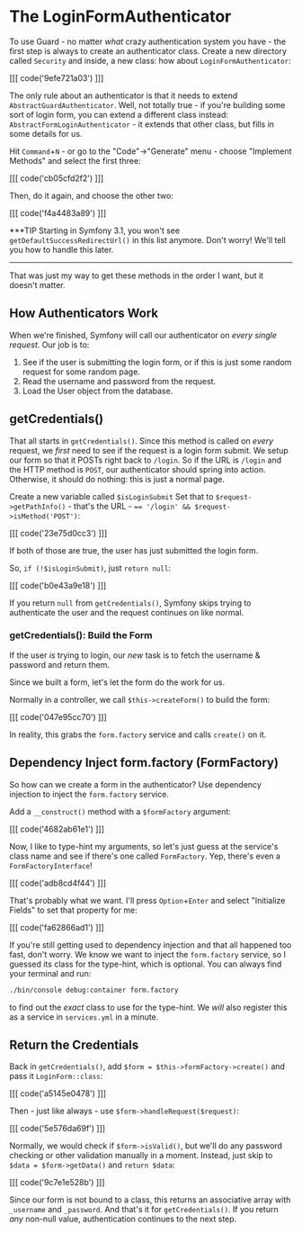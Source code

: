 # The LoginFormAuthenticator

To use Guard - no matter *what* crazy authentication system you have - the first
step is always to create an authenticator class. Create a new directory called `Security`
and inside, a new class: how about `LoginFormAuthenticator`:

[[[ code('9efe721a03') ]]]

The only rule about an authenticator is that it needs to extend `AbstractGuardAuthenticator`.
Well, not totally true - if you're building some sort of login form, you can extend
a different class instead: `AbstractFormLoginAuthenticator` - it extends that other
class, but fills in some details for us.

Hit `Command`+`N` - or go to the "Code"->"Generate" menu - choose "Implement Methods" and
select the first three:

[[[ code('cb05cfd2f2') ]]]

Then, do it again, and choose the other two:

[[[ code('f4a4483a89') ]]]

***TIP
Starting in Symfony 3.1, you won't see `getDefaultSuccessRedirectUrl()` in this list anymore.
Don't worry! We'll tell you how to handle this later.
***

That was just my way to get these methods in the order I want, but it doesn't matter.

## How Authenticators Work

When we're finished, Symfony will call our authenticator on *every single request*. Our
job is to:

1. See if the user is submitting the login form, or if this is just some random
   request for some random page.
2. Read the username and password from the request.
3. Load the User object from the database.

## getCredentials()

That all starts in `getCredentials()`. Since this method is called on *every* request,
we *first* need to see if the request is a login form submit. We setup our form so
that it POSTs right back to `/login`. So if the URL is `/login` and the HTTP method
is `POST`, our authenticator should spring into action. Otherwise, it should do nothing:
this is just a normal page.

Create a new variable called `$isLoginSubmit` Set that to `$request->getPathInfo()` -
that's the URL - `== '/login' && $request->isMethod('POST')`:

[[[ code('23e75d0cc3') ]]]

If both of those are true, the user has just submitted the login form.

So, `if (!$isLoginSubmit)`, just `return null`:

[[[ code('b0e43a9e18') ]]]

If you return `null` from `getCredentials()`, Symfony skips trying to authenticate the user
and the request continues on like normal.

### getCredentials(): Build the Form

If the user *is* trying to login, our *new* task is to fetch the username & password
and return them.

Since we built a form, let's let the form do the work for us.

Normally in a controller, we call `$this->createForm()` to build the form:

[[[ code('047e95cc70') ]]]

In reality, this grabs the `form.factory` service and calls `create()` on it.

## Dependency Inject form.factory (FormFactory)

So how can we create a form in the authenticator? Use dependency injection to inject
the `form.factory` service.

Add a `__construct()` method with a `$formFactory` argument:

[[[ code('4682ab61e1') ]]]

Now, I like to type-hint my arguments, so let's just guess at the service's class name
and see if there's one called `FormFactory`. Yep, there's even a `FormFactoryInterface`!

[[[ code('adb8cd4f44') ]]]

That's probably what we want. I'll press `Option`+`Enter` and select "Initialize Fields"
to set that property for me:

[[[ code('fa62866ad1') ]]]

If you're still getting used to dependency injection and that all happened too fast,
don't worry. We know we want to inject the `form.factory` service, so I guessed its
class for the type-hint, which is optional. You can always find your terminal and run:

```bash
./bin/console debug:container form.factory
```

to find out the *exact* class to use for the type-hint. We *will* also register this
as a service in `services.yml` in a minute.

## Return the Credentials

Back in `getCredentials()`, add `$form = $this->formFactory->create()` and pass it
`LoginForm::class`:

[[[ code('a5145e0478') ]]]

Then - just like always - use `$form->handleRequest($request)`:

[[[ code('5e576da69f') ]]]

Normally, we would check if `$form->isValid()`, but we'll do any password checking
or other validation manually in a moment. Instead, just skip to `$data = $form->getData()`
and `return $data`:

[[[ code('9c7e1e528b') ]]]

Since our form is not bound to a class, this returns an associative array with
`_username` and `_password`. And that's it for `getCredentials()`. If you return
*any* non-null value, authentication continues to the next step.
